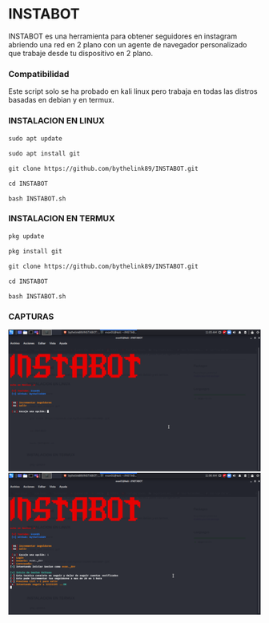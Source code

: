 # INSTABOT
INSTABOT es una herramienta para obtener seguidores en instagram abriendo una red en 2 plano con un agente de navegador personalizado que trabaje desde tu dispositivo en 2 plano.


### Compatibilidad 
Este script solo se ha probado en kali linux pero trabaja en todas las distros
basadas en debian y en termux.

### INSTALACION EN LINUX

```
sudo apt update
```
```
sudo apt install git
```
```
git clone https://github.com/bythelink89/INSTABOT.git
```
```
cd INSTABOT
```
```
bash INSTABOT.sh
```
### INSTALACION EN TERMUX
```
pkg update
```
```
pkg install git
```
```
git clone https://github.com/bythelink89/INSTABOT.git
```
```
cd INSTABOT
```
```
bash INSTABOT.sh
```
### CAPTURAS
![alt text](images/INSTABOT.png)
![alt text](images/INSTABOT1.png)
